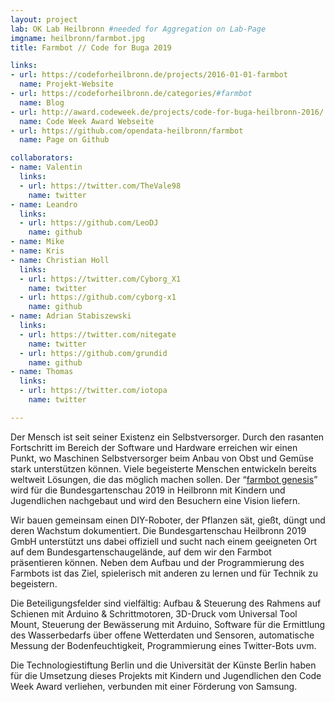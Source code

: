 ```yaml
---
layout: project
lab: OK Lab Heilbronn #needed for Aggregation on Lab-Page
imgname: heilbronn/farmbot.jpg
title: Farmbot // Code for Buga 2019

links:
- url: https://codeforheilbronn.de/projects/2016-01-01-farmbot
  name: Projekt-Website
- url: https://codeforheilbronn.de/categories/#farmbot
  name: Blog
- url: http://award.codeweek.de/projects/code-for-buga-heilbronn-2016/
  name: Code Week Award Webseite
- url: https://github.com/opendata-heilbronn/farmbot
  name: Page on Github

collaborators:
- name: Valentin
  links:
  - url: https://twitter.com/TheVale98
    name: twitter
- name: Leandro
  links:
  - url: https://github.com/LeoDJ
    name: github
- name: Mike
- name: Kris
- name: Christian Holl
  links:
  - url: https://twitter.com/Cyborg_X1
    name: twitter
  - url: https://github.com/cyborg-x1
    name: github
- name: Adrian Stabiszewski
  links:
  - url: https://twitter.com/nitegate
    name: twitter
  - url: https://github.com/grundid
    name: github
- name: Thomas
  links:
  - url: https://twitter.com/iotopa
    name: twitter

---
```


<p>Der Mensch ist seit seiner Existenz ein Selbstversorger. Durch den rasanten Fortschritt im Bereich der Software und
    Hardware erreichen wir einen Punkt, wo Maschinen Selbstversorger beim Anbau von Obst und Gemüse stark unterstützen
    können. Viele begeisterte Menschen entwickeln bereits weltweit Lösungen, die das möglich machen sollen. Der “<a
            href="http://farmbot.io/" target="_blank">farmbot genesis</a>” wird für die Bundesgartenschau 2019 in
    Heilbronn mit Kindern und Jugendlichen nachgebaut und wird den Besuchern eine Vision liefern.</p>

<p>
    Wir bauen gemeinsam einen DIY-Roboter, der Pflanzen sät, gießt, düngt und deren Wachstum dokumentiert. Die
    Bundesgartenschau Heilbronn 2019 GmbH unterstützt uns dabei offiziell und sucht nach einem geeigneten Ort auf dem
    Bundesgartenschaugelände, auf dem wir den Farmbot präsentieren können. Neben dem Aufbau und der Programmierung des
    Farmbots ist das Ziel, spielerisch mit anderen zu lernen und für Technik zu begeistern.
</p>

<p>
    Die Beteiligungsfelder sind vielfältig: Aufbau & Steuerung des Rahmens auf Schienen mit Arduino & Schrittmotoren,
    3D-Druck vom Universal Tool Mount, Steuerung der Bewässerung mit Arduino, Software für die Ermittlung des
    Wasserbedarfs über offene Wetterdaten und Sensoren, automatische Messung der Bodenfeuchtigkeit, Programmierung eines
    Twitter-Bots uvm.</p>

<p>Die Technologiestiftung Berlin und die Universität der Künste Berlin haben für die Umsetzung dieses Projekts mit Kindern und Jugendlichen den Code Week Award verliehen, verbunden mit einer Förderung von Samsung.</p>
